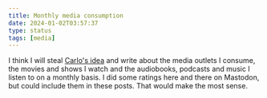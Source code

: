 ```yaml
---
title: Monthly media consumption
date: 2024-01-02T03:57:37
type: status
tags: [media]
---
```


I think I will steal [Carlo's idea](https://zottmann.org/2024/01/01/media-diet-december.html) and write about the media outlets I consume, the movies and shows I watch and the audiobooks, podcasts and music I listen to on a monthly basis. I did some ratings here and there on Mastodon, but could include them in these posts. That would make the most sense.
